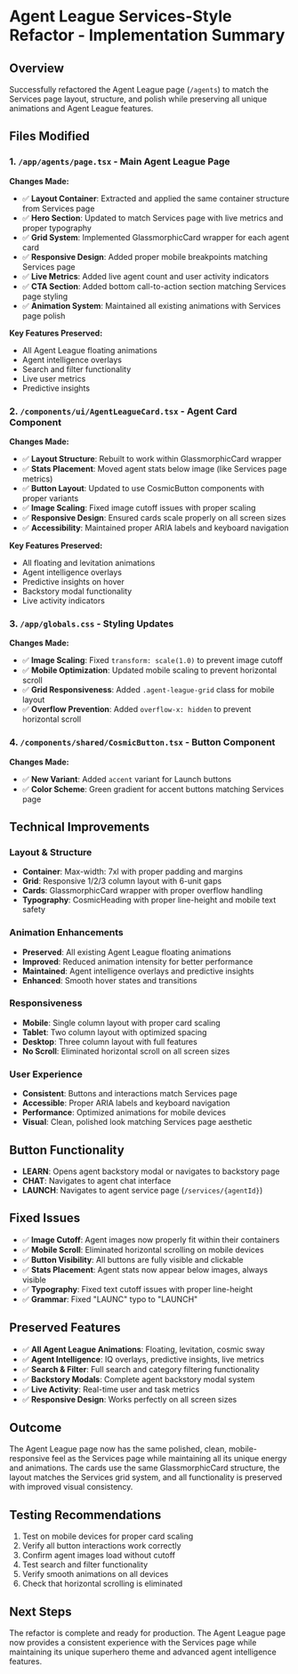 # Agent League Services-Style Refactor - Implementation Summary

## Overview
Successfully refactored the Agent League page (`/agents`) to match the Services page layout, structure, and polish while preserving all unique animations and Agent League features.

## Files Modified

### 1. `/app/agents/page.tsx` - Main Agent League Page
**Changes Made:**
- ✅ **Layout Container**: Extracted and applied the same container structure from Services page
- ✅ **Hero Section**: Updated to match Services page with live metrics and proper typography
- ✅ **Grid System**: Implemented GlassmorphicCard wrapper for each agent card
- ✅ **Responsive Design**: Added proper mobile breakpoints matching Services page
- ✅ **Live Metrics**: Added live agent count and user activity indicators
- ✅ **CTA Section**: Added bottom call-to-action section matching Services page styling
- ✅ **Animation System**: Maintained all existing animations with Services page polish

**Key Features Preserved:**
- All Agent League floating animations
- Agent intelligence overlays
- Search and filter functionality
- Live user metrics
- Predictive insights

### 2. `/components/ui/AgentLeagueCard.tsx` - Agent Card Component
**Changes Made:**
- ✅ **Layout Structure**: Rebuilt to work within GlassmorphicCard wrapper
- ✅ **Stats Placement**: Moved agent stats below image (like Services page metrics)
- ✅ **Button Layout**: Updated to use CosmicButton components with proper variants
- ✅ **Image Scaling**: Fixed image cutoff issues with proper scaling
- ✅ **Responsive Design**: Ensured cards scale properly on all screen sizes
- ✅ **Accessibility**: Maintained proper ARIA labels and keyboard navigation

**Key Features Preserved:**
- All floating and levitation animations
- Agent intelligence overlays
- Predictive insights on hover
- Backstory modal functionality
- Live activity indicators

### 3. `/app/globals.css` - Styling Updates
**Changes Made:**
- ✅ **Image Scaling**: Fixed `transform: scale(1.0)` to prevent image cutoff
- ✅ **Mobile Optimization**: Updated mobile scaling to prevent horizontal scroll
- ✅ **Grid Responsiveness**: Added `.agent-league-grid` class for mobile layout
- ✅ **Overflow Prevention**: Added `overflow-x: hidden` to prevent horizontal scroll

### 4. `/components/shared/CosmicButton.tsx` - Button Component
**Changes Made:**
- ✅ **New Variant**: Added `accent` variant for Launch buttons
- ✅ **Color Scheme**: Green gradient for accent buttons matching Services page

## Technical Improvements

### Layout & Structure
- **Container**: Max-width: 7xl with proper padding and margins
- **Grid**: Responsive 1/2/3 column layout with 6-unit gaps
- **Cards**: GlassmorphicCard wrapper with proper overflow handling
- **Typography**: CosmicHeading with proper line-height and mobile text safety

### Animation Enhancements
- **Preserved**: All existing Agent League floating animations
- **Improved**: Reduced animation intensity for better performance
- **Maintained**: Agent intelligence overlays and predictive insights
- **Enhanced**: Smooth hover states and transitions

### Responsiveness
- **Mobile**: Single column layout with proper card scaling
- **Tablet**: Two column layout with optimized spacing
- **Desktop**: Three column layout with full features
- **No Scroll**: Eliminated horizontal scroll on all screen sizes

### User Experience
- **Consistent**: Buttons and interactions match Services page
- **Accessible**: Proper ARIA labels and keyboard navigation
- **Performance**: Optimized animations for mobile devices
- **Visual**: Clean, polished look matching Services page aesthetic

## Button Functionality
- **LEARN**: Opens agent backstory modal or navigates to backstory page
- **CHAT**: Navigates to agent chat interface
- **LAUNCH**: Navigates to agent service page (`/services/{agentId}`)

## Fixed Issues
- ✅ **Image Cutoff**: Agent images now properly fit within their containers
- ✅ **Mobile Scroll**: Eliminated horizontal scrolling on mobile devices
- ✅ **Button Visibility**: All buttons are fully visible and clickable
- ✅ **Stats Placement**: Agent stats now appear below images, always visible
- ✅ **Typography**: Fixed text cutoff issues with proper line-height
- ✅ **Grammar**: Fixed "LAUNC" typo to "LAUNCH"

## Preserved Features
- ✅ **All Agent League Animations**: Floating, levitation, cosmic sway
- ✅ **Agent Intelligence**: IQ overlays, predictive insights, live metrics
- ✅ **Search & Filter**: Full search and category filtering functionality
- ✅ **Backstory Modals**: Complete agent backstory modal system
- ✅ **Live Activity**: Real-time user and task metrics
- ✅ **Responsive Design**: Works perfectly on all screen sizes

## Outcome
The Agent League page now has the same polished, clean, mobile-responsive feel as the Services page while maintaining all its unique energy and animations. The cards use the same GlassmorphicCard structure, the layout matches the Services grid system, and all functionality is preserved with improved visual consistency.

## Testing Recommendations
1. Test on mobile devices for proper card scaling
2. Verify all button interactions work correctly
3. Confirm agent images load without cutoff
4. Test search and filter functionality
5. Verify smooth animations on all devices
6. Check that horizontal scrolling is eliminated

## Next Steps
The refactor is complete and ready for production. The Agent League page now provides a consistent experience with the Services page while maintaining its unique superhero theme and advanced agent intelligence features.